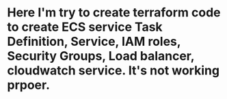 # Here I'm try to create terraform code to create ECS service Task Definition, Service, IAM roles, Security Groups, Load balancer, cloudwatch service. It's not working prpoer.
